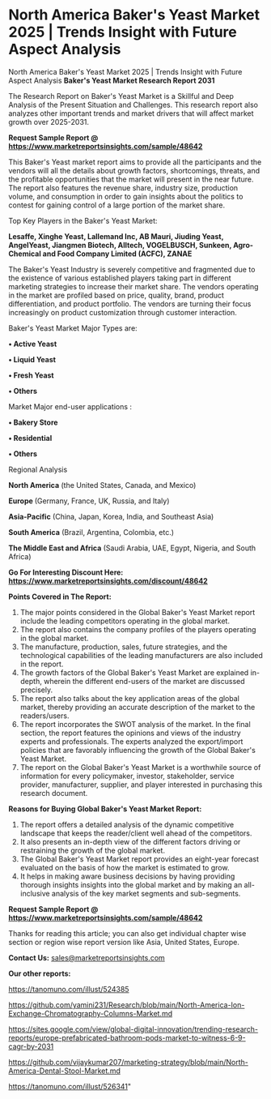 # North America Baker's Yeast Market 2025 | Trends Insight with Future Aspect Analysis
North America Baker's Yeast Market 2025 | Trends Insight with Future Aspect Analysis
<strong>Baker's Yeast Market Research Report 2031</strong>

The Research Report on Baker's Yeast Market is a Skillful and Deep Analysis of the Present Situation and Challenges. This research report also analyzes other important trends and market drivers that will affect market growth over 2025-2031.

<strong>Request Sample Report @ <a href=https://www.marketreportsinsights.com/sample/48642>https://www.marketreportsinsights.com/sample/48642</a></strong>

This Baker's Yeast market report aims to provide all the participants and the vendors will all the details about growth factors, shortcomings, threats, and the profitable opportunities that the market will present in the near future. The report also features the revenue share, industry size, production volume, and consumption in order to gain insights about the politics to contest for gaining control of a large portion of the market share.

Top Key Players in the Baker's Yeast Market:

<strong>Lesaffe, Xinghe Yeast, Lallemand Inc, AB Mauri, Jiuding Yeast, AngelYeast, Jiangmen Biotech, Alltech, VOGELBUSCH, Sunkeen, Agro-Chemical and Food Company Limited (ACFC), ZANAE</strong>

The Baker's Yeast Industry is severely competitive and fragmented due to the existence of various established players taking part in different marketing strategies to increase their market share. The vendors operating in the market are profiled based on price, quality, brand, product differentiation, and product portfolio. The vendors are turning their focus increasingly on product customization through customer interaction.

Baker's Yeast Market Major Types are:

<strong>•  Active Yeast

•  Liquid Yeast

•  Fresh Yeast

•  Others</strong>

Market Major end-user applications :

<strong>•  Bakery Store

•  Residential

•  Others</strong>

Regional Analysis

</u><strong><b>North America</b></strong> (the United States, Canada, and Mexico)

<strong><b>Europe </b></strong>(Germany, France, UK, Russia, and Italy)

<strong><b>Asia-Pacific</b></strong> (China, Japan, Korea, India, and Southeast Asia)

<strong><b>South America</b></strong> (Brazil, Argentina, Colombia, etc.)

<strong><b>The Middle East and Africa</b></strong> (Saudi Arabia, UAE, Egypt, Nigeria, and South Africa)

<strong>Go For Interesting Discount Here: <a href=https://www.marketreportsinsights.com/discount/48642>https://www.marketreportsinsights.com/discount/48642</a></strong>

<strong>Points Covered in The Report:</strong>
<ol>
  <li>The major points considered in the Global Baker's Yeast Market report include the leading competitors operating in the global market.</li>
  <li>The report also contains the company profiles of the players operating in the global market.</li>
  <li>The manufacture, production, sales, future strategies, and the technological capabilities of the leading manufacturers are also included in the report.</li>
  <li>The growth factors of the Global Baker's Yeast Market are explained in-depth, wherein the different end-users of the market are discussed precisely.</li>
  <li>The report also talks about the key application areas of the global market, thereby providing an accurate description of the market to the readers/users.</li>
  <li>The report incorporates the SWOT analysis of the market. In the final section, the report features the opinions and views of the industry experts and professionals. The experts analyzed the export/import policies that are favorably influencing the growth of the Global Baker's Yeast Market.</li>
  <li>The report on the Global Baker's Yeast Market is a worthwhile source of information for every policymaker, investor, stakeholder, service provider, manufacturer, supplier, and player interested in purchasing this research document.</li>
</ol>
<strong>Reasons for Buying Global Baker's Yeast Market Report:</strong>

<ol>
  <li>The report offers a detailed analysis of the dynamic competitive landscape that keeps the reader/client well ahead of the competitors.</li>
  <li>It also presents an in-depth view of the different factors driving or restraining the growth of the global market.</li>
  <li>The Global Baker's Yeast Market report provides an eight-year forecast evaluated on the basis of how the market is estimated to grow.</li>
  <li>It helps in making aware business decisions by having providing thorough insights insights into the global market and by making an all-inclusive analysis of the key market segments and sub-segments.</li>
</ol>
<strong>Request Sample Report @ <a href=https://www.marketreportsinsights.com/sample/48642>https://www.marketreportsinsights.com/sample/48642</a></strong>


Thanks for reading this article; you can also get individual chapter wise section or region wise report version like Asia, United States, Europe.

<strong>Contact Us:</strong>
sales@marketreportsinsights.com

<strong>Our other reports:</strong>

<a href=https://tanomuno.com/illust/524385>https://tanomuno.com/illust/524385</a>

<a href=https://github.com/yamini231/Research/blob/main/North-America-Ion-Exchange-Chromatography-Columns-Market.md>https://github.com/yamini231/Research/blob/main/North-America-Ion-Exchange-Chromatography-Columns-Market.md</a>

<a href=https://sites.google.com/view/global-digital-innovation/trending-research-reports/europe-prefabricated-bathroom-pods-market-to-witness-6-9-cagr-by-2031>https://sites.google.com/view/global-digital-innovation/trending-research-reports/europe-prefabricated-bathroom-pods-market-to-witness-6-9-cagr-by-2031</a>

<a href=https://github.com/vijaykumar207/marketing-strategy/blob/main/North-America-Dental-Stool-Market.md>https://github.com/vijaykumar207/marketing-strategy/blob/main/North-America-Dental-Stool-Market.md</a>

<a href=https://tanomuno.com/illust/526341>https://tanomuno.com/illust/526341</a>"
